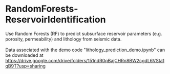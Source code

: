 # RandomForests-ReservoirIdentification
Use Random Forests (RF) to predict subsurface reservoir parameters (e.g. porosity, permeability) and lithology from seismic data. <br><br>
Data associated with the demo code "lithology_prediction_demo.ipynb" can be downloaded at <br>
https://drive.google.com/drive/folders/151ndR0qBajCHRn8BW2cgdL6VSta1qB9T?usp=sharing

